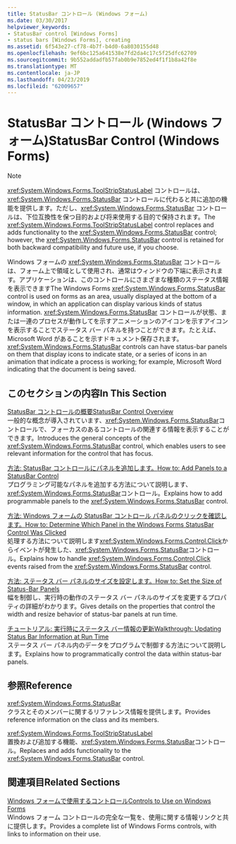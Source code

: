 ```yaml
---
title: StatusBar コントロール (Windows フォーム)
ms.date: 03/30/2017
helpviewer_keywords:
- StatusBar control [Windows Forms]
- status bars [Windows Forms], creating
ms.assetid: 6f543e27-cf78-4b7f-b4d0-6a8030155d48
ms.openlocfilehash: 9ef6bc125a641538e7fd2da4c17c5f25dfc62709
ms.sourcegitcommit: 9b552addadfb57fab0b9e7852ed4f1f1b8a42f8e
ms.translationtype: MT
ms.contentlocale: ja-JP
ms.lasthandoff: 04/23/2019
ms.locfileid: "62009657"
---
```

# <a name="statusbar-control-windows-forms"></a><span data-ttu-id="834d3-102">StatusBar コントロール (Windows フォーム)</span><span class="sxs-lookup"><span data-stu-id="834d3-102">StatusBar Control (Windows Forms)</span></span>
> [!NOTE]
>  <span data-ttu-id="834d3-103"><xref:System.Windows.Forms.ToolStripStatusLabel> コントロールは、<xref:System.Windows.Forms.StatusBar> コントロールに代わると共に追加の機能を提供します。ただし、<xref:System.Windows.Forms.StatusBar> コントロールは、下位互換性を保つ目的および将来使用する目的で保持されます。</span><span class="sxs-lookup"><span data-stu-id="834d3-103">The <xref:System.Windows.Forms.ToolStripStatusLabel> control replaces and adds functionality to the <xref:System.Windows.Forms.StatusBar> control; however, the <xref:System.Windows.Forms.StatusBar> control is retained for both backward compatibility and future use, if you choose.</span></span>  
  
 <span data-ttu-id="834d3-104">Windows フォームの <xref:System.Windows.Forms.StatusBar> コントロールは、フォーム上で領域として使用され、通常はウィンドウの下端に表示されます。アプリケーションは、このコントロールにさまざまな種類のステータス情報を表示できます</span><span class="sxs-lookup"><span data-stu-id="834d3-104">The Windows Forms <xref:System.Windows.Forms.StatusBar> control is used on forms as an area, usually displayed at the bottom of a window, in which an application can display various kinds of status information.</span></span> <span data-ttu-id="834d3-105"><xref:System.Windows.Forms.StatusBar> コントロールが状態、または一連のプロセスが動作してを示すアニメーションのアイコンを示すアイコンを表示することでステータス バー パネルを持つことができます。たとえば、Microsoft Word があることを示すドキュメント保存されます。</span><span class="sxs-lookup"><span data-stu-id="834d3-105"><xref:System.Windows.Forms.StatusBar> controls can have status-bar panels on them that display icons to indicate state, or a series of icons in an animation that indicate a process is working; for example, Microsoft Word indicating that the document is being saved.</span></span>  
  
## <a name="in-this-section"></a><span data-ttu-id="834d3-106">このセクションの内容</span><span class="sxs-lookup"><span data-stu-id="834d3-106">In This Section</span></span>  
 [<span data-ttu-id="834d3-107">StatusBar コントロールの概要</span><span class="sxs-lookup"><span data-stu-id="834d3-107">StatusBar Control Overview</span></span>](statusbar-control-overview-windows-forms.md)  
 <span data-ttu-id="834d3-108">一般的な概念が導入されています、<xref:System.Windows.Forms.StatusBar>コントロールで、フォーカスのあるコントロールの関連する情報を表示することができます。</span><span class="sxs-lookup"><span data-stu-id="834d3-108">Introduces the general concepts of the <xref:System.Windows.Forms.StatusBar> control, which enables users to see relevant information for the control that has focus.</span></span>  
  
 [<span data-ttu-id="834d3-109">方法: StatusBar コントロールにパネルを追加します。</span><span class="sxs-lookup"><span data-stu-id="834d3-109">How to: Add Panels to a StatusBar Control</span></span>](how-to-add-panels-to-a-statusbar-control.md)  
 <span data-ttu-id="834d3-110">プログラミング可能なパネルを追加する方法について説明します、<xref:System.Windows.Forms.StatusBar>コントロール。</span><span class="sxs-lookup"><span data-stu-id="834d3-110">Explains how to add programmable panels to the <xref:System.Windows.Forms.StatusBar> control.</span></span>  
  
 [<span data-ttu-id="834d3-111">方法: Windows フォームの StatusBar コントロール パネルのクリックを確認します。</span><span class="sxs-lookup"><span data-stu-id="834d3-111">How to: Determine Which Panel in the Windows Forms StatusBar Control Was Clicked</span></span>](determine-which-panel-wf-statusbar-control-was-clicked.md)  
 <span data-ttu-id="834d3-112">処理する方法について説明します<xref:System.Windows.Forms.Control.Click>からイベントが発生した、<xref:System.Windows.Forms.StatusBar>コントロール。</span><span class="sxs-lookup"><span data-stu-id="834d3-112">Explains how to handle <xref:System.Windows.Forms.Control.Click> events raised from the <xref:System.Windows.Forms.StatusBar> control.</span></span>  
  
 [<span data-ttu-id="834d3-113">方法: ステータス バー パネルのサイズを設定します。</span><span class="sxs-lookup"><span data-stu-id="834d3-113">How to: Set the Size of Status-Bar Panels</span></span>](how-to-set-the-size-of-status-bar-panels.md)  
 <span data-ttu-id="834d3-114">幅を制御し、実行時の動作のステータス バー パネルのサイズを変更するプロパティの詳細がわかります。</span><span class="sxs-lookup"><span data-stu-id="834d3-114">Gives details on the properties that control the width and resize behavior of status-bar panels at run time.</span></span>  
  
 [<span data-ttu-id="834d3-115">チュートリアル: 実行時にステータス バー情報の更新</span><span class="sxs-lookup"><span data-stu-id="834d3-115">Walkthrough: Updating Status Bar Information at Run Time</span></span>](walkthrough-updating-status-bar-information-at-run-time.md)  
 <span data-ttu-id="834d3-116">ステータス バー パネル内のデータをプログラムで制御する方法について説明します。</span><span class="sxs-lookup"><span data-stu-id="834d3-116">Explains how to programmatically control the data within status-bar panels.</span></span>  
  
## <a name="reference"></a><span data-ttu-id="834d3-117">参照</span><span class="sxs-lookup"><span data-stu-id="834d3-117">Reference</span></span>  
 <xref:System.Windows.Forms.StatusBar>  
 <span data-ttu-id="834d3-118">クラスとそのメンバーに関するリファレンス情報を提供します。</span><span class="sxs-lookup"><span data-stu-id="834d3-118">Provides reference information on the class and its members.</span></span>  
  
 <xref:System.Windows.Forms.ToolStripStatusLabel>  
 <span data-ttu-id="834d3-119">置換および追加する機能、<xref:System.Windows.Forms.StatusBar>コントロール。</span><span class="sxs-lookup"><span data-stu-id="834d3-119">Replaces and adds functionality to the <xref:System.Windows.Forms.StatusBar> control.</span></span>  
  
## <a name="related-sections"></a><span data-ttu-id="834d3-120">関連項目</span><span class="sxs-lookup"><span data-stu-id="834d3-120">Related Sections</span></span>  
 [<span data-ttu-id="834d3-121">Windows フォームで使用するコントロール</span><span class="sxs-lookup"><span data-stu-id="834d3-121">Controls to Use on Windows Forms</span></span>](controls-to-use-on-windows-forms.md)  
 <span data-ttu-id="834d3-122">Windows フォーム コントロールの完全な一覧を、使用に関する情報リンクと共に提供します。</span><span class="sxs-lookup"><span data-stu-id="834d3-122">Provides a complete list of Windows Forms controls, with links to information on their use.</span></span>
